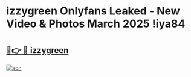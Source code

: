# izzygreen Onlyfans Leaked - New Video & Photos March 2025 !iya84

# <h2><a href="https://i8mvvy.iuczelnia.edu.pl?title=izzygreen&ref=iya84">🔗👉 🔴 izzygreen</a></h2>

[![acn](https://github.com/user-attachments/assets/0f9c940e-d8b0-45ae-aac7-cd30a18b3e1c)](https://i8mvvy.iuczelnia.edu.pl?title=izzygreen&ref=iya84)

